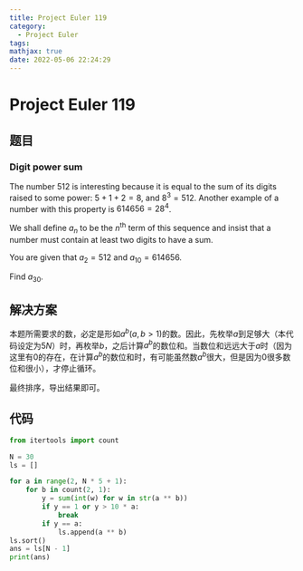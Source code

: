 ```yaml
---
title: Project Euler 119
category:
  - Project Euler
tags:
mathjax: true
date: 2022-05-06 22:24:29
---
```


<escape><!-- more --></escape>

# Project Euler 119

## 题目

### Digit power sum

The number $512$ is interesting because it is equal to the sum of its digits raised to some power: $5 + 1 + 2 = 8$, and $8^3 = 512$. Another example of a number with this property is $614656 = 28^4$.

We shall define $a_n$ to be the $n^\text{th}$ term of this sequence and insist that a number must contain at least two digits to have a sum.

You are given that $a_2 = 512$ and $a_{10} = 614656$.

Find $a_{30}$.

## 解决方案

本题所需要求的数，必定是形如$a^b(a,b>1)$的数。因此，先枚举$a$到足够大（本代码设定为$5N$）时，再枚举$b$，之后计算$a^b$的数位和。当数位和远远大于$a$时（因为这里有$0$的存在，在计算$a^b$的数位和时，有可能虽然数$a^b$很大，但是因为$0$很多数位和很小），才停止循环。

最终排序，导出结果即可。

## 代码

```py
from itertools import count

N = 30
ls = []

for a in range(2, N * 5 + 1):
    for b in count(2, 1):
        y = sum(int(w) for w in str(a ** b))
        if y == 1 or y > 10 * a:
            break
        if y == a:
            ls.append(a ** b)
ls.sort()
ans = ls[N - 1]
print(ans)


```
